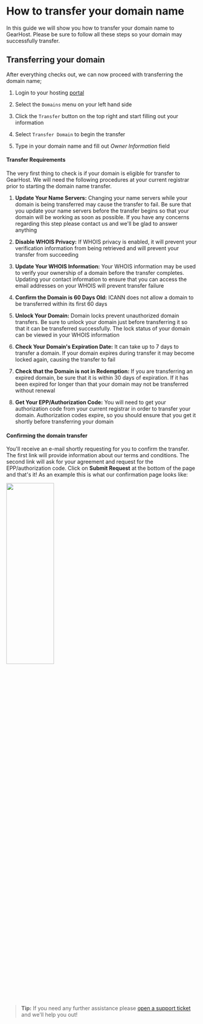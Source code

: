 # How to transfer your domain name
In this guide we will show you how to transfer your domain name to GearHost. Please be sure to follow all these steps so your domain may successfully transfer.

## Transferring your domain
After everything checks out, we can now proceed with transferring the domain name; 

1.	Login to your hosting [portal](https://my.gearhost.com)


1.	Select the `Domains` menu on your left hand side

1.	Click the `Transfer` button on the top right and start filling out your information

1.	Select `Transfer Domain` to begin the transfer

1. Type in your domain name and fill out *Owner Information* field

#### Transfer Requirements

The very first thing to check is if your domain is eligible for transfer to GearHost. We will need the following procedures at your current registrar prior to starting the domain name transfer.

1.	**Update Your Name Servers:** Changing your name servers while your domain is being transferred may cause the transfer to fail. Be sure that you update your name servers before the transfer begins so that your domain will be working as soon as possible. If you have any concerns regarding this step please contact us and we'll be glad to answer anything

1.	**Disable WHOIS Privacy:** If WHOIS privacy is enabled, it will prevent your verification information from being retrieved and will prevent your transfer from succeeding

1.	**Update Your WHOIS Information:** Your WHOIS information may be used to verify your ownership of a domain before the transfer completes. Updating your contact information to ensure that you can access the email addresses on your WHOIS will prevent transfer failure

1.	**Confirm the Domain is 60 Days Old:** ICANN does not allow a domain to be transferred within its first 60 days

1.	**Unlock Your Domain:** Domain locks prevent unauthorized domain transfers. Be sure to unlock your domain just before transferring it so that it can be transferred successfully. The lock status of your domain can be viewed in your WHOIS information

1.	 **Check Your Domain's Expiration Date:** It can take up to 7 days to transfer a domain. If your domain expires during transfer it may become locked again, causing the transfer to fail

1.	**Check that the Domain is not in Redemption:** If you are transferring an expired domain, be sure that it is within 30 days of expiration. If it has been expired for longer than that your domain may not be transferred without renewal

1.	**Get Your EPP/Authorization Code:** You will need to get your authorization code from your current registrar in order to transfer your domain. Authorization codes expire, so you should ensure that you get it shortly before transferring your domain


#### Confirming the domain transfer
You'll receive an e-mail shortly requesting for you to confirm the transfer. The first link will provide information about our terms and conditions. The second link will ask for your agreement and request for the EPP/authorization code. Click on **Submit Request** at the bottom of the page and that's it! As an example this is what our confirmation page looks like:


<img src="https://raw.githubusercontent.com/Gearhost/docs/master/Images/opensrs.PNG" height=35% width=50%/>

>**Tip:** If you need any further assistance please [open a support ticket](https://www.gearhost.com/documentation/how-to-open-a-support-ticket) and we'll help you out!